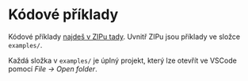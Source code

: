 # Kódové příklady

Kódové příklady [najdeš v ZIPu tady](https://github.com/RoboticsBrno/Logic_library/archive/refs/heads/main.zip).
Uvnitř ZIPu jsou příklady ve složce `examples/`.

Každá složka v `examples/` je úplný projekt, který lze otevřít ve VSCode pomocí _File -> Open folder_.
